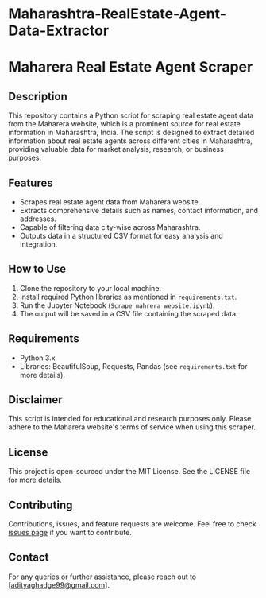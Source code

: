 # Maharashtra-RealEstate-Agent-Data-Extractor


# Maharera Real Estate Agent Scraper

## Description
This repository contains a Python script for scraping real estate agent data from the Maharera website, which is a prominent source for real estate information in Maharashtra, India. The script is designed to extract detailed information about real estate agents across different cities in Maharashtra, providing valuable data for market analysis, research, or business purposes.

## Features
- Scrapes real estate agent data from Maharera website.
- Extracts comprehensive details such as names, contact information, and addresses.
- Capable of filtering data city-wise across Maharashtra.
- Outputs data in a structured CSV format for easy analysis and integration.

## How to Use
1. Clone the repository to your local machine.
2. Install required Python libraries as mentioned in `requirements.txt`.
3. Run the Jupyter Notebook (`Scrape mahrera website.ipynb`).
4. The output will be saved in a CSV file containing the scraped data.

## Requirements
- Python 3.x
- Libraries: BeautifulSoup, Requests, Pandas (see `requirements.txt` for more details).

## Disclaimer
This script is intended for educational and research purposes only. Please adhere to the Maharera website's terms of service when using this scraper.

## License
This project is open-sourced under the MIT License. See the LICENSE file for more details.

## Contributing
Contributions, issues, and feature requests are welcome. Feel free to check [issues page](link-to-issues-page) if you want to contribute.

## Contact
For any queries or further assistance, please reach out to [adityaghadge99@gmail.com].




